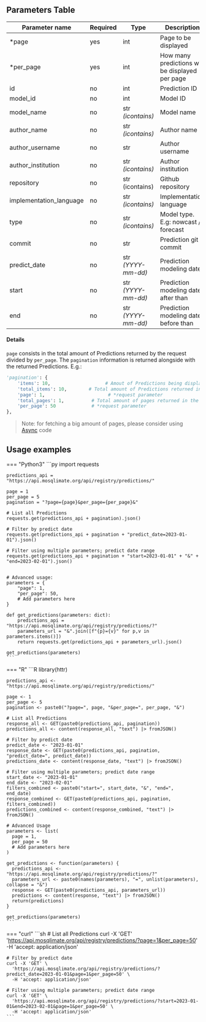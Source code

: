 ## Parameters Table 
| Parameter name | Required | Type | Description |
|--|--|--|--|
| *page | yes | int | Page to be displayed |
| *per_page | yes | int | How many predictions will be displayed per page |
| id | no | int | Prediction ID |
| model_id | no | int | Model ID |
| model_name | no | str _(icontains)_ | Model name | 
| author_name | no | str _(icontains)_ | Author name |
| author_username | no | str | Author username |
| author_institution | no | str _(icontains)_ | Author institution |
| repository | no | str (icontains) | Github repository |
| implementation_language | no | str _(icontains)_ | Implementation language |
| type | no | str _(icontains)_ | Model type. E.g: nowcast / forecast |
| commit | no | str | Prediction git commit |
| predict_date | no | str _(YYYY-mm-dd)_ | Prediction modeling date |
| start | no | str _(YYYY-mm-dd)_ | Prediction modeling date after than |
| end | no | str _(YYYY-mm-dd)_ | Prediction modeling date before than |

#### Details
`page` consists in the total amount of Predictions returned by the request divided by `per_page`.  The `pagination` information is returned alongside with the returned Predictions. E.g.:
```py
'pagination': {
	'items': 10,                    # Amout of Predictions being displayed 
	'total_items': 10,  	  # Total amount of Predictions returned in the request
	'page': 1,			             # *request parameter
	'total_pages': 1,   	   # Total amount of pages returned in the request
	'per_page': 50		       # *request parameter
},
```  

> Note: for fetching a big amount of pages, please consider using [Async](../../utils/AsyncRequests.ipynb) code


## Usage examples
=== "Python3"
    ```py
    import requests

    predictions_api = "https://api.mosqlimate.org/api/registry/predictions/"

    page = 1
    per_page = 5
    pagination = "?page={page}&per_page={per_page}&"

    # List all Predictions
    requests.get(predictions_api + pagination).json()

    # Filter by predict date
    requests.get(predictions_api + pagination + "predict_date=2023-01-01").json()

    # Filter using multiple parameters; predict date range
    requests.get(predictions_api + pagination + "start=2023-01-01" + "&" + "end=2023-02-01").json()


    # Advanced usage:
    parameters = {
        "page": 1,
        "per_page": 50,
        # Add parameters here
    }

    def get_predictions(parameters: dict):
        predictions_api = "https://api.mosqlimate.org/api/registry/predictions/?"
        parameters_url = "&".join([f"{p}={v}" for p,v in parameters.items()])
        return requests.get(predictions_api + parameters_url).json()
            
    get_predictions(parameters)
    ```

=== "R"
    ```R
    library(httr)

    predictions_api <- "https://api.mosqlimate.org/api/registry/predictions/"

    page <- 1
    per_page <- 5
    pagination <- paste0("?page=", page, "&per_page=", per_page, "&")

    # List all Predictions
    response_all <- GET(paste0(predictions_api, pagination))
    predictions_all <- content(response_all, "text") |> fromJSON()

    # Filter by predict date
    predict_date <- "2023-01-01"
    response_date <- GET(paste0(predictions_api, pagination, "predict_date=", predict_date))
    predictions_date <- content(response_date, "text") |> fromJSON()

    # Filter using multiple parameters; predict date range
    start_date <- "2023-01-01"
    end_date <- "2023-02-01"
    filters_combined <- paste0("start=", start_date, "&", "end=", end_date)
    response_combined <- GET(paste0(predictions_api, pagination, filters_combined))
    predictions_combined <- content(response_combined, "text") |> fromJSON()

    # Advanced Usage
    parameters <- list(
      page = 1,
      per_page = 50
      # Add parameters here
    )

    get_predictions <- function(parameters) {
      predictions_api <- "https://api.mosqlimate.org/api/registry/predictions/?"
      parameters_url <- paste0(names(parameters), "=", unlist(parameters), collapse = "&")
      response <- GET(paste0(predictions_api, parameters_url))
      predictions <- content(response, "text") |> fromJSON()
      return(predictions)
    }

    get_predictions(parameters)
    ```

=== "curl"
    ```sh
    # List all Predictions
    curl -X 'GET' \
      'https://api.mosqlimate.org/api/registry/predictions/?page=1&per_page=50' \
      -H 'accept: application/json'

    # Filter by predict date
    curl -X 'GET' \
      'https://api.mosqlimate.org/api/registry/predictions/?predict_date=2023-01-01&page=1&per_page=50' \
      -H 'accept: application/json'

    # Filter using multiple parameters; predict date range
    curl -X 'GET' \
      'https://api.mosqlimate.org/api/registry/predictions/?start=2023-01-01&end=2023-02-01&page=1&per_page=50' \
      -H 'accept: application/json'
    ```

